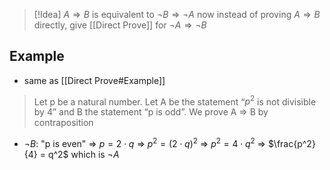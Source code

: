 >[!Idea]
>$A \Rightarrow B$ is equivalent to $\lnot B \Rightarrow \lnot A$
now instead of proving $A \Rightarrow B$ directly, give [[Direct Prove]] for $\lnot A \Rightarrow \lnot B$

## Example
- same as [[Direct Prove#Example]]

> Let p be a natural number. Let A be the statement “$p^2$
> is not divisible by $4$” and B the statement “p is odd”. We prove
> A ⇒ B by contraposition

- $\lnot B$: "p is even" $\Rightarrow$ $p = 2 \cdot q$ $\Rightarrow$ $p^2 = (2 \cdot q)^2$ $\Rightarrow$ $p^2 = 4 \cdot q^2$ $\Rightarrow$ $\frac{p^2}{4} = q^2$ which is $\lnot A$